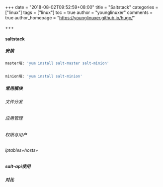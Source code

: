 +++
date = "2018-08-02T09:52:59+08:00"
title = "Saltstack"
categories = ["linux"]
tags = ["linux"]
toc = true
author = "younglinuxer"
comments = true
author_homepage =  "https://younglinuxer.github.io/hugo/"

+++
#### saltstack 

##### 安装
```bash
master端: 'yum install salt-master salt-minion'


minion端: 'yum install salt-minion'
```
##### 常用模块
###### 文件分发
###### 应用管理
###### 权限与用户
###### iptables+hosts+
##### salt-api使用
##### 对比
